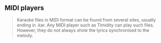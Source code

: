 
##  MIDI players 


> Karaoke files in MIDI format can be found from several sites, usually
ending in .kar.
Any MIDI player such as Timidity can play such files.
However, they do not always show the lyrics synchronised to the melody.
